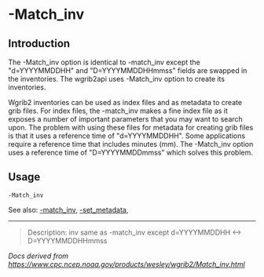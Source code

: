 # -Match_inv

## Introduction

The -Match_inv option is identical to
-match_inv except the "d=YYYYMMDDHH" and
"D=YYYYMMDDHHmmss" fields are swapped in the inventories.
The wgrib2api uses -Match_inv option to create
its inventories.

Wgrib2 inventories can be used as index files and as metadata
to create grib files. For index files, the -match_inv
makes a fine index file as it exposes a number of important parameters
that you may want to search upon. The problem with using these
files for metadata for creating grib files is that it uses a reference
time of "d=YYYYMMDDHH". Some applications require a reference time
that includes minutes (mm). The -Match_inv option
uses a reference time of "D=YYYYMMDDmmss" which solves this problem.

## Usage

```
-Match_inv
```

See also:
[-match_inv](./match_inv.md),
[-set_metadata](./set_metadata.md),

---

> Description: inv same as -match_inv except d=YYYYMMDDHH <-> D=YYYYMMDDHHmmss

_Docs derived from <https://www.cpc.ncep.noaa.gov/products/wesley/wgrib2/Match_inv.html>_
